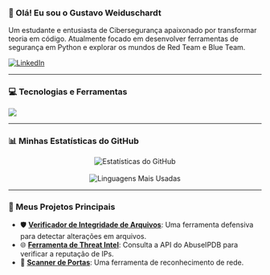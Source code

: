 ### 👋 Olá! Eu sou o Gustavo Weiduschardt

<p align="left">
  Um estudante e entusiasta de Cibersegurança apaixonado por transformar teoria em código. Atualmente focado em desenvolver ferramentas de segurança em Python e explorar os mundos de Red Team e Blue Team.
</p>

<p align="left">
  <a href="www.linkedin.com/in/lucas-breno-da-cruz-santos-47505a347" target="_blank">
    <img src="https://img.shields.io/badge/LinkedIn-0077B5?style=for-the-badge&logo=linkedin&logoColor=white" alt="LinkedIn"/>
  </a>
</p>

---

### 💻 Tecnologias e Ferramentas

<p align="left">
  <a href="https://skillicons.dev">
    <img src="https://skillicons.dev/icons?i=python,git,github,linux,bash,vscode,kali,wireshark" />
  </a>
</p>

---

### 📊 Minhas Estatísticas do GitHub

<p align="center">
  <img align="center" src="https://github-readme-stats.vercel.app/api?username=brenuxvk&show_icons=true&theme=dracula&include_all_commits=true&count_private=true" alt="Estatísticas do GitHub"/>
  <br/><br/>
  <img align="center" src="https://github-readme-stats.vercel.app/api/top-langs/?username=brenuxvk&layout=compact&langs_count=7&theme=dracula" alt="Linguagens Mais Usadas"/>
</p>

---

### 🚀 Meus Projetos Principais

- 🛡️ **[Verificador de Integridade de Arquivos](https://github.com/SEU-USUARIO/Python-File-Integrity-Checker)**: Uma ferramenta defensiva para detectar alterações em arquivos.
- 🌐 **[Ferramenta de Threat Intel](https://github.com/SEU-USUARIO/Python-Threat-Intel-Tool)**: Consulta a API do AbuseIPDB para verificar a reputação de IPs.
- 🚪 **[Scanner de Portas](https://github.com/SEU-USUARIO/Python-Port-Scanner)**: Uma ferramenta de reconhecimento de rede.
